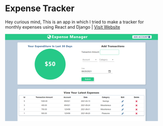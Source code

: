 # Expense Tracker

Hey curious mind,
This is an app in which I tried to make a tracker for monthly expenses using React and Django | [Visit Website](https://expense-tracker-bandha.netlify.app/)

![Expense Tracker](https://github.com/SudhansuBandha/expens-tracker/blob/master/ExpenseTracker.png)
